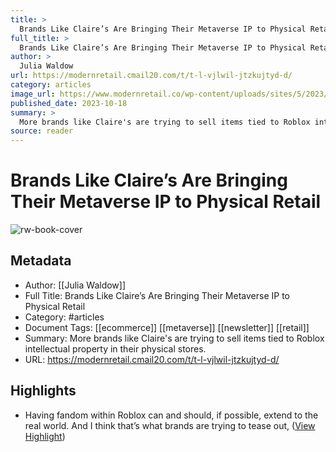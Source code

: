 ```yaml
---
title: >
  Brands Like Claire’s Are Bringing Their Metaverse IP to Physical Retail
full_title: >
  Brands Like Claire’s Are Bringing Their Metaverse IP to Physical Retail
author: >
  Julia Waldow
url: https://modernretail.cmail20.com/t/t-l-vjlwil-jtzkujtyd-d/
category: articles
image_url: https://www.modernretail.co/wp-content/uploads/sites/5/2023/10/Claires_ShimmerVillePhysicalPets-e1697566567911.png
published_date: 2023-10-18
summary: >
  More brands like Claire's are trying to sell items tied to Roblox intellectual property in their physical stores.
source: reader
---
```

# Brands Like Claire’s Are Bringing Their Metaverse IP to Physical Retail

![rw-book-cover](https://www.modernretail.co/wp-content/uploads/sites/5/2023/10/Claires_ShimmerVillePhysicalPets-e1697566567911.png)

## Metadata
- Author: [[Julia Waldow]]
- Full Title: Brands Like Claire’s Are Bringing Their Metaverse IP to Physical Retail
- Category: #articles
- Document Tags: [[ecommerce]] [[metaverse]] [[newsletter]] [[retail]] 
- Summary: More brands like Claire's are trying to sell items tied to Roblox intellectual property in their physical stores.
- URL: https://modernretail.cmail20.com/t/t-l-vjlwil-jtzkujtyd-d/

## Highlights
- Having fandom within Roblox can and should, if possible, extend to the real world. And I think that’s what brands are trying to tease out, ([View Highlight](https://read.readwise.io/read/01hf9f0e3b2bxn53fq73gr9q4q))


